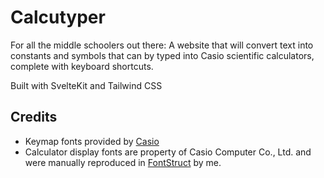 # Calcutyper

For all the middle schoolers out there: A website that will convert text into constants and symbols that can by typed into Casio scientific calculators, complete with keyboard shortcuts.

Built with SvelteKit and Tailwind CSS

## Credits

- Keymap fonts provided by [Casio](https://edu.casio.com/forteachers/er/fontsets/)
- Calculator display fonts are property of Casio Computer Co., Ltd. and were manually reproduced in [FontStruct](https://www.fontstruct.com/)</a> by me.